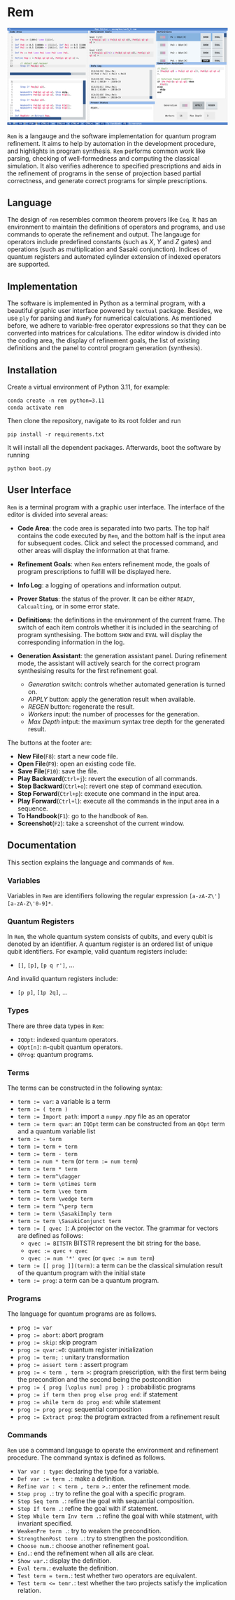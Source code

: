 # Rem
![aaa](rem_screenshot_jpg.png)

`Rem` is a langauge and the software implementation for quantum program refinement.
It aims to help by automation in the development procedure, and highlights in program synthesis. 
`Rem` performs common work like parsing, checking of well-formedness and computing the classical simulation. 
It also verifies adherence to specified prescriptions and aids in the refinement of programs in the sense of projection based partial correctness, and generate correct programs for simple prescriptions. 

## Language
The design of `rem` resembles common theorem provers like `Coq`. It has an environment to maintain the definitions of operators and programs, and use commands to operate the refinement and output. The langauge for operators include predefined constants (such as $X$, $Y$ and $Z$ gates) and operations (such as multiplication and Sasaki conjunction). Indices of quantum registers and automated cylinder extension of indexed operators are supported.

## Implementation
The software is implemented in Python as a terminal program, with a beautiful graphic user interface powered by `textual` package. 
Besides, we use `ply` for parsing and `NumPy` for numerical calculations. As mentioned before, we adhere to variable-free operator expressions so that they can be converted into matrices for calculations. The editor window is divided into the coding area, the display of refinement goals, the list of existing definitions and the panel to control program generation (synthesis).

## Installation

Create a virtual environment of Python 3.11, for example:
```
conda create -n rem python=3.11
conda activate rem
```
Then clone the repository, navigate to its root folder and run
```
pip install -r requirements.txt
```
It will install all the dependent packages. Afterwards, boot the software by running
```
python boot.py
```


## User Interface
`Rem` is a terminal program with a graphic user interface. The interface of the editor is divided into several areas:

- **Code Area**: the code area is separated into two parts. The top half contains the code executed by `Rem`, and the bottom half is the input area for subsequent codes. Click and select the processed command, and other areas will display the information at that frame.

- **Refinement Goals**: when `Rem` enters refinement mode, the goals of program prescriptions to fulfill will be displayed here.

- **Info Log**: a logging of operations and information output.

- **Prover Status**: the status of the prover. It can be either `READY`, `Calcualting`, or in some error state.

- **Definitions**: the definitions in the environment of the current frame. The switch of each item controls whether it is included in the searching of program synthesising. The bottom `SHOW` and `EVAL` will display the corresponding information in the log.

- **Generation Assistant**: the generation assistant panel. During refinement mode, the assistant will actively search for the correct program synthesising results for the first refinement goal.
  - *Generation* switch: controls whether automated generation is turned on.
  - *APPLY* button: apply the generation result when available.
  - *REGEN* button: regenerate the result.
  - *Workers* input: the number of processes for the generation.
  - *Max Depth* intput: the maximum syntax tree depth for the generated result. 

The buttons at the footer are:
- **New File**(`F8`): start a new code file.
- **Open File**(`F9`): open an existing code file.
- **Save File**(`F10`): save the file.
- **Play Backward**(`Ctrl+j`): revert the execution of all commands.
- **Step Backward**(`Ctrl+o`): revert one step of command execution.
- **Step Forward**(`Ctrl+p`): execute one command in the input area.
- **Play Forward**(`Ctrl+l`): execute all the commands in the input area in a sequence.
- **To Handbook**(`F1`): go to the handbook of `Rem`.
- **Screenshot**(`F2`): take a screenshot of the current window.

## Documentation
This section explains the language and commands of `Rem`.

### Variables
Variables in `Rem` are identifiers following the regular expression 
`[a-zA-Z\'][a-zA-Z\'0-9]*`.

### Quantum Registers
In `Rem`, the whole quantum system consists of qubits, and every qubit is denoted by an identifier. A quantum register is an ordered list of unique qubit identifiers. For example, valid quantum registers include:
- `[]`, `[p]`, `[p q r']`, ...
  
And invalid quantum registers include:
- `[p p]`, `[1p 2q]`, ...

### Types
There are three data types in `Rem`: 
- `IQOpt`: indexed quantum operators.
- `QOpt[n]`: n-qubit quantum operators. 
- `QProg`: quantum programs.


### Terms
The terms can be constructed in the following syntax:
- `term := var`: a variable is a term
- `term := ( term )`
- `term := Import path`: import a `numpy` .npy file as an operator
- `term := term qvar`: an `IQOpt` term can be constructed from an `QOpt` term and a quantum variable list
- `term := - term`
- `term := term + term`
- `term := term - term`
- `term := num * term` (or `term := num term`)
- `term := term * term`
- `term := term^\dagger`
- `term := term \otimes term`
- `term := term \vee term`
- `term := term \wedge term`
- `term := term ^\perp term`
- `term := term \SasakiImply term`
- `term := term \SasakiConjunct term`
- `term := [ qvec ]`: A projector on the vector. The grammar for vectors are defined as follows:
    - `qvec := BITSTR` BITSTR represent the bit string for the base.
    - `qvec := qvec + qvec`
    - `qvec := num '*' qvec` (or `qvec := num term`)
- `term := [[ prog ]](term)`: a term can be the classical simulation result of the quantum program with the initial state
- `term := prog`: a term can be a quantum program.

### Programs
The language for quantum programs are as follows.
- `prog := var`
- `prog := abort`: abort program
- `prog := skip`: skip program
- `prog := qvar:=0`: quantum register initialization
- `prog := term; `: unitary transformation
- `prog := assert term `: assert program
- `prog := < term , term >`: program prescription, with the first term being the precondition and the second being the postcondition
- `prog := { prog [\oplus num] prog } `: probabilistic programs
- `prog := if term then prog else prog end`: if statement
- `prog := while term do prog end`: while statement
- `prog := prog prog`: sequential composition
- `prog := Extract prog`: the program extracted from a refinement result

### Commands
`Rem` use a command language to operate the environment and refinement procedure. The command syntax is defined as follows.

- `Var var : type`: declaring the type for a variable.
- `Def var := term .`: make a definition.
- `Refine var : < term , term >.`: enter the refinement mode.
- `Step prog .`: try to refine the goal with a specific program.
- `Step Seq term .`: refine the goal with sequantial composition.
- `Step If term .`: refine the goal with if statement.
- `Step While term Inv term .`: refine the goal with while statment, with invariant specified.
- `WeakenPre term .`: try to weaken the precondition.
- `StrengthenPost term .`: try to strengthen the postcondition.
- `Choose num.`: choose another refinement goal.
- `End.`: end the refinement when all alls are clear.
- `Show var.`: display the definition.
- `Eval term.`: evaluate the definition.
- `Test term = term.`: test whether two operators are equivalent.
- `Test term <= temr.`: test whether the two projects satisfy the implication relation.
